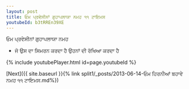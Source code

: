 ```yaml
---
layout: post
title: ਓਮ ਪ੍ਰਵੇਸੀਨਾਂ ਗੁਹਾਪਲਾਯਾ ਨਮਹ ੧੧ ਟਾਇਮਸ
youtubeId: b3tRREn39XE
---
```

 
 
 ਓਮ ਪ੍ਰਵੇਸੀਨਾਂ ਗੁਹਾਪਲਾਯਾ ਨਮਹ  
 
 -  ਜੋ ਉਸ ਦਾ ਸਿਮਰਨ ਕਰਦਾ ਹੈ ਉਹਨਾਂ ਦੀ ਰੱਖਿਆ ਕਰਦਾ ਹੈ 
 
  
 
  
 
 
 
 
 
 


{% include youtubePlayer.html id=page.youtubeId %}
 
[Next]({{ site.baseurl }}{% link  split1/_posts/2013-06-14-ਓਮ ਹਿਰਨੀਆਂ ਬਹਾਵੇ ਨਮਹ ੧੧ ਟਾਇਮਸ.md%})
 
